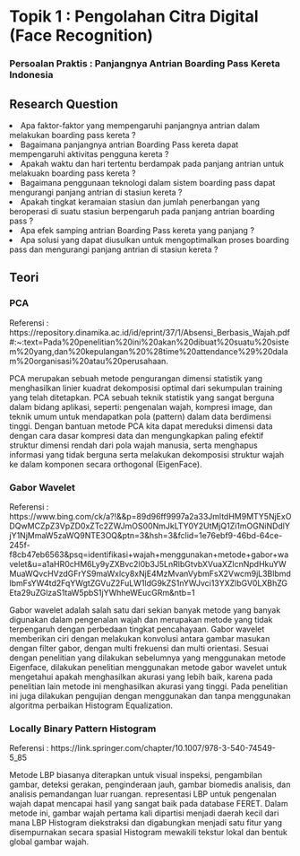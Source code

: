 <h1>Topik 1 : Pengolahan Citra Digital (Face Recognition) </h1>
<h3>Persoalan Praktis : Panjangnya Antrian Boarding Pass Kereta Indonesia</h3> 

<h2>Research Question</h2>
<li>Apa faktor-faktor yang mempengaruhi panjangnya antrian dalam melakukan boarding pass kereta ?</li>
<li>Bagaimana panjangnya antrian Boarding Pass kereta dapat mempengaruhi aktivitas pengguna kereta ?</li>
<li>Apakah waktu dan hari tertentu berdampak pada panjang antrian untuk melakuakn boarding pass kereta ?</li>
<li>Bagaimana penggunaan teknologi dalam sistem boarding pass dapat mengurangi panjang antrian di stasiun kereta ?</li>
<li>Apakah tingkat keramaian stasiun dan jumlah penerbangan yang beroperasi di suatu stasiun berpengaruh pada panjang antrian boarding pass ?</li>
<li>Apa efek samping antrian Boarding Pass kereta yang panjang ?</li>
<li>Apa solusi yang dapat diusulkan untuk mengoptimalkan proses boarding pass dan mengurangi panjang antrian di stasiun kereta ?</li>

<h2>Teori</h2>
<h3>PCA</h3>
<p>Referensi : https://repository.dinamika.ac.id/id/eprint/37/1/Absensi_Berbasis_Wajah.pdf#:~:text=Pada%20penelitian%20ini%20akan%20dibuat%20suatu%20sistem%20yang,dan%20kepulangan%20%28time%20attendance%29%20dalam%20organisasi%20atau%20perusahaan.</p>
<p>PCA merupakan sebuah metode pengurangan dimensi statistik yang menghasilkan linier kuadrat dekomposisi optimal dari sekumpulan training yang telah ditetapkan. PCA sebuah teknik statistik yang sangat berguna dalam bidang aplikasi, seperti: pengenalan wajah, kompresi image, dan teknik umum untuk mendapatkan pola (pattern) dalam data berdimensi tinggi. Dengan bantuan metode PCA kita dapat mereduksi dimensi data dengan cara dasar kompresi data dan mengungkapkan paling efektif struktur dimensi rendah dari pola wajah manusia, serta menghapus informasi yang tidak berguna serta melakukan dekomposisi struktur wajah ke dalam komponen secara orthogonal (EigenFace).
</p>

<h3>Gabor Wavelet</h3>
<p>Referensi : https://www.bing.com/ck/a?!&&p=89d96ff9997a2a33JmltdHM9MTY5NjExODQwMCZpZ3VpZD0xZTc2ZWJmOS00NmJkLTY0Y2UtMjQ1Zi1mOGNiNDdlYjY1NjMmaW5zaWQ9NTE3OQ&ptn=3&hsh=3&fclid=1e76ebf9-46bd-64ce-245f-f8cb47eb6563&psq=identifikasi+wajah+menggunakan+metode+gabor+wavelet&u=a1aHR0cHM6Ly9yZXBvc2l0b3J5LnRlbGtvbXVuaXZlcnNpdHkuYWMuaWQvcHVzdGFrYS9maWxlcy8xNjE4MzMvanVybmFsX2Vwcm9jL3BlbmdlbmFsYW4td2FqYWgtZGVuZ2FuLW1ldG9kZS1nYWJvci13YXZlbGV0LXBhZGEta29uZGlzaS1taW5pbS1jYWhheWEucGRm&ntb=1</p>
<p>Gabor wavelet adalah salah satu dari sekian banyak metode yang banyak digunakan dalam pengenalan wajah dan merupakan metode yang tidak terpengaruh dengan perbedaan tingkat pencahayaan. Gabor wavelet memberikan ciri dengan melakukan konvolusi antara gambar masukan dengan filter gabor, dengan multi frekuensi dan multi orientasi. Sesuai dengan penelitian yang dilakukan sebelumnya yang menggunakan metode Eigenface, dilakukan penelitian menggunakan metode gabor wavelet untuk mengetahui apakah menghasilkan akurasi yang lebih baik, karena pada penelitian lain metode ini menghasilkan akurasi yang tinggi. Pada penelitian ini juga dilakukan pengujian dengan menggunakan dan tanpa menggunakan algoritma perbaikan Histogram Equalization. </p>

<h3>Locally Binary Pattern Histogram</h3>
<p>Referensi : https://link.springer.com/chapter/10.1007/978-3-540-74549-5_85</p>
<p>Metode LBP biasanya diterapkan untuk visual inspeksi, pengambilan gambar, deteksi gerakan, penginderaan jauh, gambar biomedis analisis, dan analisis pemandangan luar ruangan. representasi LBP untuk pengenalan wajah dapat mencapai hasil yang sangat baik pada database FERET. Dalam metode ini, gambar wajah pertama kali dipartisi menjadi daerah kecil dari mana LBP Histogram diekstraksi dan digabungkan menjadi satu fitur yang disempurnakan secara spasial Histogram mewakili tekstur lokal dan bentuk global gambar wajah.</p>
